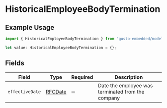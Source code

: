 # HistoricalEmployeeBodyTermination

## Example Usage

```typescript
import { HistoricalEmployeeBodyTermination } from "gusto-embedded/models/components";

let value: HistoricalEmployeeBodyTermination = {};
```

## Fields

| Field                                             | Type                                              | Required                                          | Description                                       |
| ------------------------------------------------- | ------------------------------------------------- | ------------------------------------------------- | ------------------------------------------------- |
| `effectiveDate`                                   | [RFCDate](../../types/rfcdate.md)                 | :heavy_minus_sign:                                | Date the employee was terminated from the company |